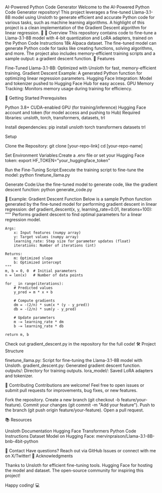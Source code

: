 AI-Powered Python Code Generator
Welcome to the AI-Powered Python Code Generator repository! This project leverages a fine-tuned Llama-3.1-8B model using Unsloth to generate efficient and accurate Python code for various tasks, such as machine learning algorithms. A highlight of this project is a clean implementation of the Gradient Descent algorithm for linear regression. 🚀
📖 Overview
This repository contains code to fine-tune a Llama-3.1-8B model with 4-bit quantization and LoRA adapters, trained on the Python Code Instructions 18k Alpaca dataset. The fine-tuned model can generate Python code for tasks like creating functions, solving algorithms, and more. The project also includes memory-efficient training scripts and a sample output: a gradient descent function.
🎯 Features

Fine-Tuned Llama-3.1-8B: Optimized with Unsloth for fast, memory-efficient training.
Gradient Descent Example: A generated Python function for optimizing linear regression parameters.
Hugging Face Integration: Model and tokenizer pushed to Hugging Face Hub for easy access.
GPU Memory Tracking: Monitors memory usage during training for efficiency.

🚀 Getting Started
Prerequisites

Python 3.8+
CUDA-enabled GPU (for training/inference)
Hugging Face account and token (for model access and pushing to Hub)
Required libraries: unsloth, torch, transformers, datasets, trl

Install dependencies:
pip install unsloth torch transformers datasets trl

Setup

Clone the Repository:
git clone [your-repo-link]
cd [your-repo-name]


Set Environment Variables:Create a .env file or set your Hugging Face token:
export HF_TOKEN="your_huggingface_token"


Run the Fine-Tuning Script:Execute the training script to fine-tune the model:
python finetune_llama.py


Generate Code:Use the fine-tuned model to generate code, like the gradient descent function:
python generate_code.py



📜 Example: Gradient Descent Function
Below is a sample Python function generated by the fine-tuned model for performing gradient descent in linear regression:
def gradient_descent(x, y, learning_rate=0.01, iterations=100):
    """
    Performs gradient descent to find optimal parameters for a linear regression model.
    
    Args:
        x: Input features (numpy array)
        y: Target values (numpy array)
        learning_rate: Step size for parameter updates (float)
        iterations: Number of iterations (int)
    
    Returns:
        m: Optimized slope
        b: Optimized intercept
    """
    m, b = 0, 0  # Initial parameters
    n = len(x)   # Number of data points
    
    for _ in range(iterations):
        # Predicted values
        y_pred = m * x + b
        
        # Compute gradients
        dm = -(2/n) * sum(x * (y - y_pred))
        db = -(2/n) * sum(y - y_pred)
        
        # Update parameters
        m -= learning_rate * dm
        b -= learning_rate * db
    
    return m, b

Check out gradient_descent.py in the repository for the full code!
🛠️ Project Structure

finetune_llama.py: Script for fine-tuning the Llama-3.1-8B model with Unsloth.
gradient_descent.py: Generated gradient descent function.
outputs/: Directory for training outputs.
lora_model/: Saved LoRA adapters and tokenizer.

🤝 Contributing
Contributions are welcome! Feel free to open issues or submit pull requests for improvements, bug fixes, or new features.

Fork the repository.
Create a new branch (git checkout -b feature/your-feature).
Commit your changes (git commit -m "Add your feature").
Push to the branch (git push origin feature/your-feature).
Open a pull request.

📚 Resources

Unsloth Documentation
Hugging Face Transformers
Python Code Instructions Dataset
Model on Hugging Face: mervinpraison/Llama-3.1-8B-bnb-4bit-python

📧 Contact
Have questions? Reach out via GitHub Issues or connect with me on X/Twitter!
🌟 Acknowledgments

Thanks to Unsloth for efficient fine-tuning tools.
Hugging Face for hosting the model and dataset.
The open-source community for inspiring this project!


Happy coding! 💻
